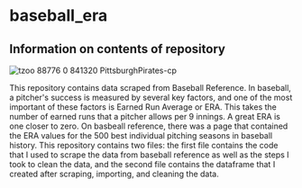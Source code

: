 # baseball_era

## Information on contents of repository

![tzoo 88776 0 841320 PittsburghPirates-cp](https://user-images.githubusercontent.com/100799679/196496364-27a90e8c-3808-48f5-9bf2-f13a547e1659.jpg)


This repository contains data scraped from Baseball Reference. In baseball, a pitcher's success is measured by several key factors, and one of the most important of these factors is Earned Run Average or ERA. This takes the number of earned runs that a pitcher allows per 9 innings. A great ERA is one closer to zero. On basbeall reference, there was a page that contained the ERA values for the 500 best individual pitching seasons in baseball history. This repository contains two files: the first file contains the code that I used to scrape the data from baseball reference as well as the steps I took to clean the data, and the second file contains the dataframe that I created after scraping, importing, and cleaning the data.
